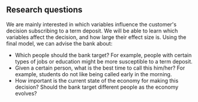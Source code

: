 ## Research questions
We are mainly interested in which variables influence the customer's decision
subscribing to a term deposit. We will be able to learn which variables affect
the decision, and how large their effect size is. Using the final model, we
can advise the bank about:

  - Which people should the bank target? For example, people with certain types
    of jobs or education might be more susceptible to a term deposit.
  - Given a certain person, what is the best time to call this him/her? For
    example, students do not like being called early in the morning.
  - How important is the current state of the economy for making this decision?
    Should the bank target different people as the economy evolves?

